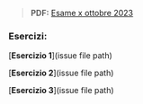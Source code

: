 > **PDF:** [Esame x ottobre 2023](/Esami/2023/esameOttobre_conSol.pdf)

### Esercizi:

[**Esercizio 1**](issue file path)

[**Esercizio 2**](issue file path)

[**Esercizio 3**](issue file path)

